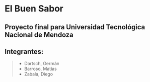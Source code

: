 # El Buen Sabor

## Proyecto final para Universidad Tecnológica Nacional de Mendoza
## Integrantes:
> - Dartsch, Germán
> - Barroso, Matías
> - Zabala, Diego
